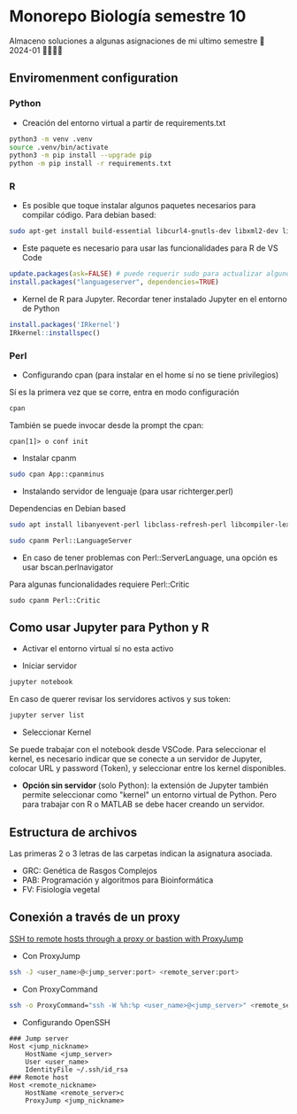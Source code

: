 # Monorepo Biología semestre 10


Almaceno soluciones a algunas asignaciones de mi ultimo semestre 🥳 2024-01 🎉✨✨✨


## Enviromenment configuration

### Python

- Creación del entorno virtual a partir de requirements.txt

```bash
python3 -m venv .venv
source .venv/bin/activate
python3 -m pip install --upgrade pip
python -m pip install -r requirements.txt
```

### R

- Es posible que toque instalar algunos paquetes necesarios para compilar código. Para debian based:

```bash
sudo apt-get install build-essential libcurl4-gnutls-dev libxml2-dev libssl-dev
```

- Este paquete es necesario para usar las funcionalidades para R de VS Code

```R
update.packages(ask=FALSE) # puede requerir sudo para actualizar algunos paquetes
install.packages("languageserver", dependencies=TRUE)
```

- Kernel de R para Jupyter. Recordar tener instalado Jupyter en el entorno de Python

```R
install.packages('IRkernel')
IRkernel::installspec()
```

### Perl

- Configurando cpan (para instalar en el home sí no se tiene privilegios)

Sí es la primera vez que se corre, entra en modo configuración

```Bash
cpan
```
También se puede invocar desde la prompt the cpan:

```cpan
cpan[1]> o conf init
```

- Instalar cpanm

```bash
sudo cpan App::cpanminus
```

- Instalando servidor de lenguaje (para usar richterger.perl)

Dependencias en Debian based

```bash
sudo apt install libanyevent-perl libclass-refresh-perl libcompiler-lexer-perl libdata-dump-perl libio-aio-perl libjson-perl libmoose-perl libpadwalker-perl libscalar-list-utils-perlx libcoro-perl
```

```bash
sudo cpanm Perl::LanguageServer
```
- En caso de tener problemas con Perl::ServerLanguage, una opción es usar bscan.perlnavigator

Para algunas funcionalidades requiere Perl::Critic

```
sudo cpanm Perl::Critic
```

## Como usar Jupyter para Python y R

- Activar el entorno virtual sí no esta activo

- Iniciar servidor 

```bash
jupyter notebook
```

En caso de querer revisar los servidores activos y sus token:

```bash
jupyter server list
```

- Seleccionar Kernel

Se puede trabajar con el notebook desde VSCode. Para seleccionar el kernel, es necesario indicar que se conecte a un servidor de Jupyter, colocar URL y password (Token), y seleccionar entre los kernel disponibles.

- __Opción sin servidor__ (solo Python): la extensión de Jupyter también permite seleccionar como "kernel" un entorno virtual de Python. Pero para trabajar con R o MATLAB se debe hacer creando un servidor.

## Estructura de archivos

Las primeras 2 o 3 letras de las carpetas indican la asignatura asociada.

- GRC: Genética de Rasgos Complejos
- PAB: Programación y algoritmos para Bioinformática
- FV: Fisiología vegetal

## Conexión a través de un proxy

[SSH to remote hosts through a proxy or bastion with ProxyJump](https://www.redhat.com/sysadmin/ssh-proxy-bastion-proxyjump)


- Con ProxyJump

```bash
ssh -J <user_name>@<jump_server:port> <remote_server:port>
```

- Con ProxyCommand

```bash
ssh -o ProxyCommand="ssh -W %h:%p <user_name>@<jump_server>" <remote_server>
```

- Configurando OpenSSH

```
### Jump server
Host <jump_nickname>
    HostName <jump_server>
    User <user_name>
    IdentityFile ~/.ssh/id_rsa
### Remote host
Host <remote_nickname>
    HostName <remote_server>c
    ProxyJump <jump_nickname>
```
